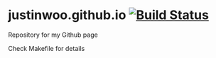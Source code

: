 # justinwoo.github.io [![Build Status](https://travis-ci.org/justinwoo/justinwoo.github.io.svg?branch=working)](https://travis-ci.org/justinwoo/justinwoo.github.io)

Repository for my Github page

Check Makefile for details
